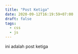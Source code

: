 ```yaml
---
title: "Post Ketiga"
date: 2020-09-12T16:19:59+07:00
draft: false
tags:
  - css
  - js
---
```


ini adalah post ketiga
